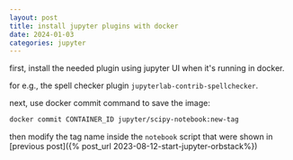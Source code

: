 ```yaml
---
layout: post
title: install jupyter plugins with docker
date: 2024-01-03
categories: jupyter
---
```


first, install the needed plugin using jupyter UI when it's running in docker.

for e.g., the spell checker plugin `jupyterlab-contrib-spellchecker`.

next, use docker commit command to save the image:
```bash
docker commit CONTAINER_ID jupyter/scipy-notebook:new-tag
```

then modify the tag name inside the `notebook` script that were shown in [previous post]({% post_url 2023-08-12-start-jupyter-orbstack%})
